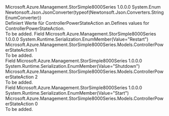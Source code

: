 <Type Name="ControllerPowerStateAction" FullName="Microsoft.Azure.Management.StorSimple8000Series.Models.ControllerPowerStateAction">
  <TypeSignature Language="C#" Value="public enum ControllerPowerStateAction" />
  <TypeSignature Language="ILAsm" Value=".class public auto ansi sealed ControllerPowerStateAction extends System.Enum" />
  <TypeSignature Language="DocId" Value="T:Microsoft.Azure.Management.StorSimple8000Series.Models.ControllerPowerStateAction" />
  <TypeSignature Language="VB.NET" Value="Public Enum ControllerPowerStateAction" />
  <TypeSignature Language="F#" Value="type ControllerPowerStateAction = " />
  <AssemblyInfo>
    <AssemblyName>Microsoft.Azure.Management.StorSimple8000Series</AssemblyName>
    <AssemblyVersion>1.0.0.0</AssemblyVersion>
  </AssemblyInfo>
  <Base>
    <BaseTypeName>System.Enum</BaseTypeName>
  </Base>
  <Attributes>
    <Attribute>
      <AttributeName>Newtonsoft.Json.JsonConverter(typeof(Newtonsoft.Json.Converters.StringEnumConverter))</AttributeName>
    </Attribute>
  </Attributes>
  <Docs>
    <summary>
            <span data-ttu-id="8fc38-101">Definiert Werte für ControllerPowerStateAction an.</span><span class="sxs-lookup"><span data-stu-id="8fc38-101">Defines values for ControllerPowerStateAction.</span></span>
            </summary>
    <remarks>To be added.</remarks>
  </Docs>
  <Members>
    <Member MemberName="Restart">
      <MemberSignature Language="C#" Value="Restart" />
      <MemberSignature Language="ILAsm" Value=".field public static literal valuetype Microsoft.Azure.Management.StorSimple8000Series.Models.ControllerPowerStateAction Restart = int32(1)" />
      <MemberSignature Language="DocId" Value="F:Microsoft.Azure.Management.StorSimple8000Series.Models.ControllerPowerStateAction.Restart" />
      <MemberSignature Language="VB.NET" Value="Restart" />
      <MemberSignature Language="F#" Value="Restart = 1" Usage="Microsoft.Azure.Management.StorSimple8000Series.Models.ControllerPowerStateAction.Restart" />
      <MemberType>Field</MemberType>
      <AssemblyInfo>
        <AssemblyName>Microsoft.Azure.Management.StorSimple8000Series</AssemblyName>
        <AssemblyVersion>1.0.0.0</AssemblyVersion>
      </AssemblyInfo>
      <Attributes>
        <Attribute>
          <AttributeName>System.Runtime.Serialization.EnumMember(Value="Restart")</AttributeName>
        </Attribute>
      </Attributes>
      <ReturnValue>
        <ReturnType>Microsoft.Azure.Management.StorSimple8000Series.Models.ControllerPowerStateAction</ReturnType>
      </ReturnValue>
      <MemberValue>1</MemberValue>
      <Docs>
        <summary>To be added.</summary>
      </Docs>
    </Member>
    <Member MemberName="Shutdown">
      <MemberSignature Language="C#" Value="Shutdown" />
      <MemberSignature Language="ILAsm" Value=".field public static literal valuetype Microsoft.Azure.Management.StorSimple8000Series.Models.ControllerPowerStateAction Shutdown = int32(2)" />
      <MemberSignature Language="DocId" Value="F:Microsoft.Azure.Management.StorSimple8000Series.Models.ControllerPowerStateAction.Shutdown" />
      <MemberSignature Language="VB.NET" Value="Shutdown" />
      <MemberSignature Language="F#" Value="Shutdown = 2" Usage="Microsoft.Azure.Management.StorSimple8000Series.Models.ControllerPowerStateAction.Shutdown" />
      <MemberType>Field</MemberType>
      <AssemblyInfo>
        <AssemblyName>Microsoft.Azure.Management.StorSimple8000Series</AssemblyName>
        <AssemblyVersion>1.0.0.0</AssemblyVersion>
      </AssemblyInfo>
      <Attributes>
        <Attribute>
          <AttributeName>System.Runtime.Serialization.EnumMember(Value="Shutdown")</AttributeName>
        </Attribute>
      </Attributes>
      <ReturnValue>
        <ReturnType>Microsoft.Azure.Management.StorSimple8000Series.Models.ControllerPowerStateAction</ReturnType>
      </ReturnValue>
      <MemberValue>2</MemberValue>
      <Docs>
        <summary>To be added.</summary>
      </Docs>
    </Member>
    <Member MemberName="Start">
      <MemberSignature Language="C#" Value="Start" />
      <MemberSignature Language="ILAsm" Value=".field public static literal valuetype Microsoft.Azure.Management.StorSimple8000Series.Models.ControllerPowerStateAction Start = int32(0)" />
      <MemberSignature Language="DocId" Value="F:Microsoft.Azure.Management.StorSimple8000Series.Models.ControllerPowerStateAction.Start" />
      <MemberSignature Language="VB.NET" Value="Start" />
      <MemberSignature Language="F#" Value="Start = 0" Usage="Microsoft.Azure.Management.StorSimple8000Series.Models.ControllerPowerStateAction.Start" />
      <MemberType>Field</MemberType>
      <AssemblyInfo>
        <AssemblyName>Microsoft.Azure.Management.StorSimple8000Series</AssemblyName>
        <AssemblyVersion>1.0.0.0</AssemblyVersion>
      </AssemblyInfo>
      <Attributes>
        <Attribute>
          <AttributeName>System.Runtime.Serialization.EnumMember(Value="Start")</AttributeName>
        </Attribute>
      </Attributes>
      <ReturnValue>
        <ReturnType>Microsoft.Azure.Management.StorSimple8000Series.Models.ControllerPowerStateAction</ReturnType>
      </ReturnValue>
      <MemberValue>0</MemberValue>
      <Docs>
        <summary>To be added.</summary>
      </Docs>
    </Member>
  </Members>
</Type>
